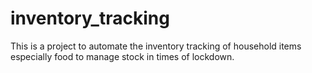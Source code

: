 # inventory_tracking
This is a project to automate the inventory tracking of household items especially food to manage stock in times of lockdown.
